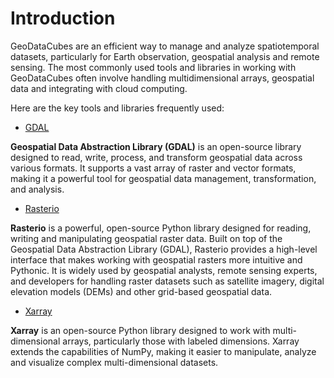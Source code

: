 # Introduction

GeoDataCubes are an efficient way to manage and analyze spatiotemporal datasets, particularly for Earth observation, geospatial analysis and remote sensing. The most commonly used tools and libraries in working with GeoDataCubes often involve handling multidimensional arrays, geospatial data and integrating with cloud computing. 

Here are the key tools and libraries frequently used:

- [GDAL](./gdal.md)

**Geospatial Data Abstraction Library (GDAL)** is an open-source library designed to read, write, process, and transform geospatial data across various formats. It supports a vast array of raster and vector formats, making it a powerful tool for geospatial data management, transformation, and analysis.

- [Rasterio](./rasterio.md)

**Rasterio** is a powerful, open-source Python library designed for reading, writing and manipulating geospatial raster data. Built on top of the Geospatial Data Abstraction Library (GDAL), Rasterio provides a high-level interface that makes working with geospatial rasters more intuitive and Pythonic. It is widely used by geospatial analysts, remote sensing experts, and developers for handling raster datasets such as satellite imagery, digital elevation models (DEMs) and other grid-based geospatial data.

- [Xarray](./xarray.md)

**Xarray** is an open-source Python library designed to work with multi-dimensional arrays, particularly those with labeled dimensions. Xarray extends the capabilities of NumPy, making it easier to manipulate, analyze and visualize complex multi-dimensional datasets.


